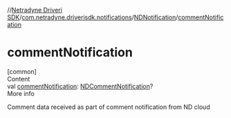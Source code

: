 //[Netradyne Driveri SDK](../../index.md)/[com.netradyne.driverisdk.notifications](../index.md)/[NDNotification](index.md)/[commentNotification](comment-notification.md)



# commentNotification  
[common]  
Content  
val [commentNotification](comment-notification.md): [NDCommentNotification](../-n-d-comment-notification/index.md)?  
More info  


Comment data received as part of comment notification from ND cloud

  



